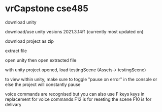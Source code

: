 # vrCapstone cse485

download unity

download/use unity vesions 2021.3.14f1 (currently most updated on)

download project as zip

extract file

open unity then open extracted file

with unity project opened, load testingScene (Assets-> testingScene) 

to view within unity, make sure to toggle "pause on error" in the console or else the project will constantly pause

voice commands are recognised but you can also use F keys keys in replacement for voice commands
F12 is for reseting the scene
F10 is for delivary
